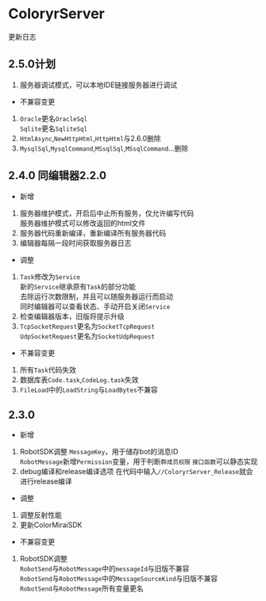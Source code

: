 # ColoryrServer

更新日志

## 2.5.0计划
1. 服务器调试模式，可以本地IDE链接服务器进行调试  

- 不兼容变更
1. `Oracle`更名`OracleSql`  
`Sqlite`更名`SqliteSql`
2. `HtmlAsync`,`NewHttpHtml`,`HttpHtml`与2.6.0删除
3. `MysqlSql`,`MysqlCommand`,`MSsqlSql`,`MSsqlCommand`...删除

## 2.4.0 同编辑器2.2.0
- 新增  
1. 服务器维护模式，开启后中止所有服务，仅允许编写代码  
服务器维护模式可以修改返回的html文件
2. 服务器代码重新编译，重新编译所有服务器代码
3. 编辑器每隔一段时间获取服务器日志

- 调整
1. `Task`修改为`Service`  
新的`Service`继承原有`Task`的部分功能  
去除运行次数限制，并且可以随服务器运行而启动  
同时编辑器可以查看状态、手动开启关闭`Service`  
2. 检查编辑器版本，旧版将提示升级
3. `TcpSocketRequest`更名为`SocketTcpRequest`  
`UdpSocketRequest`更名为`SocketUdpRequest`  

- 不兼容变更  
1. 所有`Task`代码失效
2. 数据库表`Code.task`,`CodeLog.task`失效
3. `FileLoad`中的`LoadString`与`LoadBytes`不兼容

## 2.3.0
- 新增  
1. RobotSDK调整
`MessageKey`，用于储存bot的消息ID  
`RobotMessage`新增`Permission`变量，用于判断`群成员权限`
`接口函数`可以静态实现  
2. debug编译和release编译选项
在代码中输入`//ColoryrServer_Release`就会进行release编译

- 调整  
1. 调整反射性能  
2. 更新ColorMiraiSDK  

- 不兼容变更  
1. RobotSDK调整  
`RobotSend`与`RobotMessage`中的`messageId`与旧版不兼容  
`RobotSend`与`RobotMessage`中的`MessageSourceKind`与旧版不兼容  
`RobotSend`与`RobotMessage`所有变量更名



